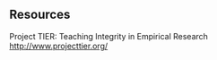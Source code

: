 
## Resources

Project TIER: Teaching Integrity in Empirical Research  
http://www.projecttier.org/

